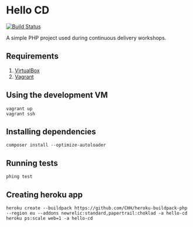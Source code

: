 Hello CD
========
[![Build Status](https://travis-ci.org/xpeppers/hello-cd.png?branch=master)](https://travis-ci.org/xpeppers/hello-cd)

A simple PHP project used during continuous delivery workshops.

Requirements
------------

1. [VirtualBox](https://www.virtualbox.org)
2. [Vagrant](http://www.vagrantup.com) 

Using the development VM
------------------------

    vagrant up
    vagrant ssh

Installing dependencies
-----------------------

    composer install --optimize-autoloader

Running tests
-------------

    phing test

Creating heroku app
-------------------

    heroku create --buildpack https://github.com/CHH/heroku-buildpack-php --region eu --addons newrelic:standard,papertrail:choklad -a hello-cd
    heroku ps:scale web=1 -a hello-cd

